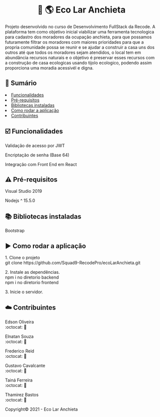 <h1 align="center"> 🌳 🌎 Eco Lar Anchieta</h1>
Projeto desenvolvido no curso de Desenvolvimento FullStack da Recode.
A plataforma tem como objetivo inicial viabilizar uma ferramenta tecnologica para cadastro dos moradores da ocupação anchieta, para que possamos futuramente filtrar os moradores com maiores prioridades para que a propria comunidade possa se reunir e se ajudar a construir a casa uns dos outros até que todos os moradores sejam atendidos, o local tem em abundância recursos naturais e o objetivo é preservar esses recursos com a construção de casa ecologicas usando tijolo ecologico, podendo assim proporciona uma moradia acessivél e digna.

<h2>📜 Sumário</h2>
<li> <a href="#func">Funcionalidades</a></li>
<li> <a href="#prec">Pré-requisitos</a></li>
<li> <a href="#binstall">Bibliotecas instaladas</a></li>
<li> <a href="#playapp">Como rodar a aplicação</a></li>
<li> <a href="#contr">Contribuintes</a></li>


<h2 id="func">☑️ Funcionalidades</h2>
<p>Validação de acesso por JWT</p>
<p>Encriptação de senha (Base 64)</p>
<p>Integração com Front End em React</p>

<h2 id="prec" >⚠️ Pré-requisitos</h2>
<p>Visual Studio 2019</p>
<p>Nodejs ^ 15.5.0</p>

<h2 id="binstall">📚 Bibliotecas instaladas</h2>
<p>Bootstrap</p>

<h2 id="playapp">▶️ Como rodar a aplicação</h2>
<p>1. Clone o projeto</br>
git clone https://github.com/Squad9-RecodePro/ecoLarAnchieta.git</p>

<p>2. Instale as dependências.</br>
npm i no diretorio backend</br>
npm i no diretorio frontend</p>

<p>3. Inicie o servidor.</p>



<h2 id="contr">☁️ Contribuintes</h2>

<div><p>Edson Oliveira</br>
:octocat: 👔</p>	
<p>Elnatan Souza</br>
:octocat: 👔</p>		
<p>Frederico Reid</br>
:octocat: 👔	</p>
<p>Gustavo Cavalcante</br>
:octocat: 👔	</p>	
<p>Tainá Ferreira</br>
:octocat: 👔	</p>	
<p>Thamirez Bastos</br>
:octocat: 👔</p>	
  </div>

Copyright©️ 2021 - Eco Lar Anchieta

